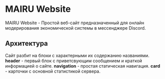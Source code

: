 # MAIRU Website

MAIRU Website - Простой веб-сайт предназначенный для онлайн модерирования экономической системы в мессенджере Discord. 

## Архитектура

Сайт разбит на блоки с характерными их содержанию названиями. **header** - первый блок с приветсвующим сообщением и краткой информацией о сайте. **navigation** - простая статическая навигация. **card** - карточки с основной статистикой сервера.